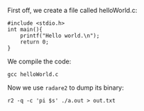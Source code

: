 First off, we create a file called helloWorld.c:

```
#include <stdio.h>
int main(){
    printf("Hello world.\n");
    return 0;
}
```
We compile the code:
```
gcc helloWorld.c
```

Now we use `radare2` to dump its binary:
```
r2 -q -c 'pi $s' ./a.out > out.txt
```